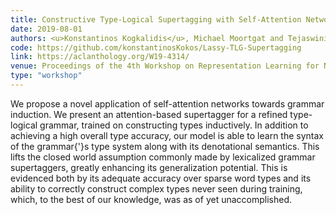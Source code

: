 ```yaml
---
title: Constructive Type-Logical Supertagging with Self-Attention Networks
date: 2019-08-01
authors: <u>Konstantinos Kogkalidis</u>, Michael Moortgat and Tejaswini Deoskar
code: https://github.com/konstantinosKokos/Lassy-TLG-Supertagging
link: https://aclanthology.org/W19-4314/
venue: Proceedings of the 4th Workshop on Representation Learning for NLP (RepL4NLP-2019)
type: "workshop"
---
```


We propose a novel application of self-attention networks towards grammar induction. We present an attention-based supertagger for a refined type-logical grammar, trained on constructing types inductively. In addition to achieving a high overall type accuracy, our model is able to learn the syntax of the grammar{'}s type system along with its denotational semantics. This lifts the closed world assumption commonly made by lexicalized grammar supertaggers, greatly enhancing its generalization potential. This is evidenced both by its adequate accuracy over sparse word types and its ability to correctly construct complex types never seen during training, which, to the best of our knowledge, was as of yet unaccomplished.
